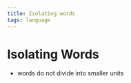```yaml
---
title: Isolating words
tags: language
---
```


# Isolating Words
- words do not divide into smaller units






























































